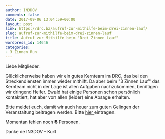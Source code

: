 ```yaml
---
author: IN3DOV
comments: false
date: 2017-09-06 13:04:59+00:00
layout: post
link: https://drc.bz/aufruf-zur-mithilfe-beim-drei-zinnen-lauf/
slug: aufruf-zur-mithilfe-beim-drei-zinnen-lauf
title: Aufruf zur Mithilfe beim "Drei Zinnen Lauf"
wordpress_id: 14646
categories:
- 3 Zinnen Run
---
```


Liebe Mitglieder.

Glücklicherweise haben wir ein gutes Kernteam im DRC, das bei den Streckendiensten immer wieder mithilft. Da aber beim "3 Zinnen Lauf" das Kernteam nicht in der Lage ist allen Aufgaben nachzukommen, benötigen wir dringend Helfer. Ewald hat einige Personen schon persönlich kontaktiert, hat aber von allen (leider) eine Absage erhalten.

Bitte meldet euch, damit wir auch heuer zum guten Gelingen der Veranstaltung beitragen werden. Bitte [hier ](https://drc.bz/20-years-suedtirol-drei-zinnen-alpine-run/)eintragen.

Momentan fehlen noch <del>**5**</del> Personen.

Danke de IN3DOV - Kurt
